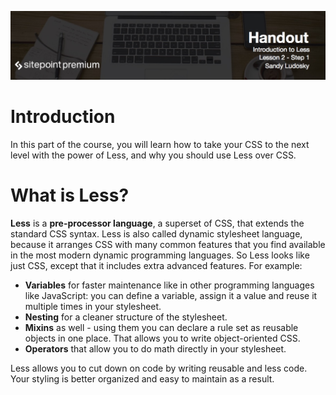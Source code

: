 ![](Introduction_to_Less/headers/2-1.jpg)
# Introduction

In this part of the course, you will learn how to take your CSS to the next level with the power of Less, and why you should use Less over CSS.

# What is Less?

**Less** is a **pre-processor language**, a superset of CSS, that extends the standard CSS syntax. Less is also called dynamic stylesheet language, because it arranges CSS with many common features that you find available in the most modern dynamic programming languages. So Less looks like just CSS, except that it includes extra advanced features. For example:

* **Variables** for faster maintenance like in other programming languages like JavaScript: you can define a variable, assign it a value and reuse it multiple times in your stylesheet.
* **Nesting** for a cleaner structure of the stylesheet.
* **Mixins** as well - using them you can declare a rule set as reusable objects in one place. That allows you to write object-oriented CSS.
* **Operators** that allow you to do math directly in your stylesheet.
 
Less allows you to cut down on code by writing reusable and less code. Your styling is better organized and easy to maintain as a result.